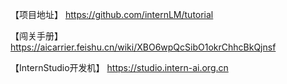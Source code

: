 【项目地址】
https://github.com/internLM/tutorial

【闯关手册】
https://aicarrier.feishu.cn/wiki/XBO6wpQcSibO1okrChhcBkQjnsf

【InternStudio开发机】
https://studio.intern-ai.org.cn
